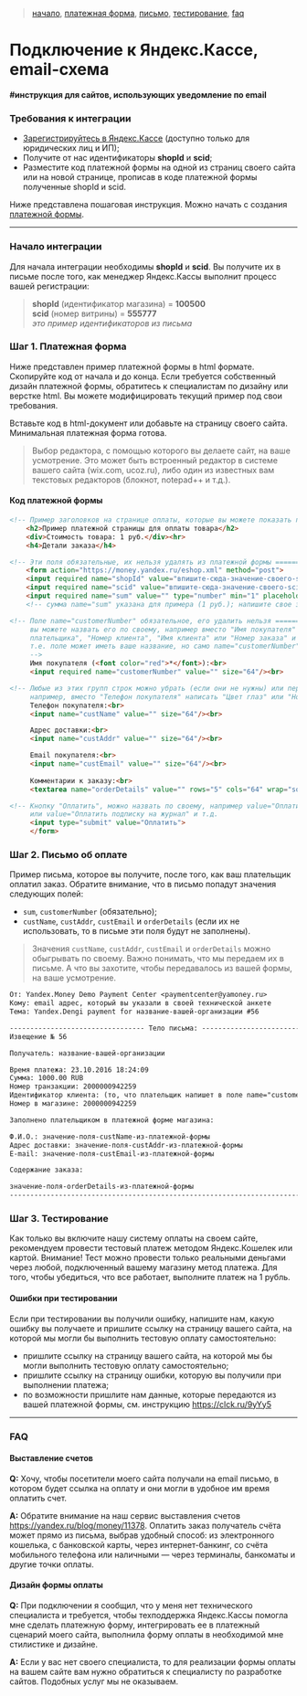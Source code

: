 > [начало](#Начало-интеграции), [платежная форма](#Шаг-1-Платежная-форма), [письмо](#Шаг-2-Письмо-об-оплате), [тестирование](#Шаг-3-Тестирование), [faq](#faq)

Подключение к Яндекс.Кассе, email-схема
=======================================

**#инструкция для сайтов, использующих уведомление по email**

[текстовые редакторы]: https://clck.ru/ADXZF

### Требования к интеграции
* [Зарегистрируйтесь в Яндекс.Кассе](https://money.yandex.ru/joinups/) (доступно только для юридических лиц и ИП);
* Получите от нас идентификаторы **shopId** и **scid**;
* Разместите код платежной формы на одной из страниц своего сайта или на новой странице, прописав в коде платежной формы полученные shopId и scid.

Ниже представлена пошаговая инструкция. Можно начать с создания [платежной формы](/010%20интеграция%20email.md#Шаг-1-Платежная-форма).

---

### Начало интеграции

Для начала интеграции необходимы **shopId** и **scid**. Вы получите их в письме после того, как менеджер Яндекс.Кассы выполнит процесс вашей регистрации:
> **shopId** (идентификатор магазина) = **100500**  
> **scid** (номер витрины) = **555777**  
> _это пример идентификаторов из письма_

### Шаг 1. Платежная форма

Ниже представлен пример платежной формы в html формате. Скопируйте код от начала и до конца. Если требуется собственный дизайн платежной формы, обратитесь к специалистам по дизайну или верстке html. Вы можете модифицировать текущий пример под свои требования.

Вставьте код в html-документ или добавьте на страницу своего сайта. Минимальная платежная форма готова.

> Выбор редактора, с помощью которого вы делаете сайт, на ваше усмотрение. Это может быть встроенный редактор в системе вашего сайта (wix.com, ucoz.ru), либо один из известных вам текстовых редакторов (блокнот, notepad++ и т.д.).

#### Код платежной формы
```html
<!-- Пример заголовков на странице оплаты, которые вы можете показать пользователю ======= -->
    <h2>Пример платежной страницы для оплаты товара</h2>
    <div>Стоимость товара: 1 руб.</div><hr>
    <h4>Детали заказа</h4>

<!-- Эти поля обязательные, их нельзя удалять из платежной формы ========================= -->
    <form action="https://money.yandex.ru/eshop.xml" method="post">
    <input required name="shopId" value="впишите-сюда-значение-своего-shopId" type="hidden"/>
    <input required name="scid" value="впишите-сюда-значение-своего-scid" type="hidden"/>
    <input required name="sum" value="" type="number" min="1" placeholder="Укажите сумму платежа">
    <!-- сумма name="sum" указана для примера (1 руб.); напишите свое значение             -->

<!-- Поле name="customerNumber" обязательное, его удалить нельзя =============================
     вы можете назвать его по своему, например вместо "Имя покупателя" написать "Идентификатор
     плательщика", "Номер клиента", "Имя клиента" или "Номер заказа" и т.д.;
     т.е. поле может иметь ваше название, но само name="customerNumber" переименовывать нельзя
     -->
     Имя покупателя (<font color="red">*</font>):<br>
     <input required name="customerNumber" value="" size="64"/><br>

<!-- Любые из этих групп строк можно убрать (если они не нужны) или переименовать ============
     например, вместо "Телефон покупателя" написать "Цвет глаз" или "Номер автомобиля"     -->
     Телефон покупателя:<br>	
     <input name="custName" value="" size="64"/><br>

     Адрес доставки:<br>	
     <input name="custAddr" value="" size="64"/><br>

     Email покупателя:<br>	
     <input name="custEmail" value="" size="64"/><br>
	
     Комментарии к заказу:<br>	
     <textarea name="orderDetails" value="" rows="5" cols="64" wrap="soft"></textarea><br>	

<!-- Кнопку "Оплатить", можно назвать по своему, например value="Оплатить за курсы вождения"
     или value="Оплатить подписку на журнал" и т.д.                                        -->
     <input type="submit" value="Оплатить">	
     </form>
```

### Шаг 2. Письмо об оплате

Пример письма, которое вы получите, после того, как ваш плательщик оплатил заказ. Обратите внимание, что в письмо попадут значения следующих полей:

* `sum`, `customerNumber` (обязательно);
* `custName`, `custAddr`, `custEmail` и `orderDetails` (если их не использовать, то в письме эти поля будут не заполнены).

> Значения `custName`, `custAddr`, `custEmail` и `orderDetails` можно обыгрывать по своему. Важно понимать, что мы передаем их в письме. А что вы захотите, чтобы передавалось из вашей формы, на ваше усмотрение.

```txt
От: Yandex.Money Demo Payment Center <paymentcenter@yamoney.ru>
Кому: email адрес, который вы указали в своей технической анкете
Тема: Yandex.Dengi payment for название-вашей-организации #56

--------------------------------- Тело письма: ---------------------------------
Извещение № 56

Получатель: название-вашей-организации

Время платежа: 23.10.2016 18:24:09
Сумма: 1000.00 RUB
Номер транзакции: 2000000942259
Идентификатор клиента: (то, что плательщик напишет в поле name="customerNumber")
Номер в магазине: 2000000942259

Заполнено плательщиком в платежной форме магазина:

Ф.И.О.: значение-поля-custName-из-платежной-формы
Адрес доставки: значение-поля-custAddr-из-платежной-формы
E-mail: значение-поля-custEmail-из-платежной-формы

Содержание заказа:

значение-поля-orderDetails-из-платежной-формы
-------------------------------------------------------------------------------
```

### Шаг 3. Тестирование

Как только вы включите нашу систему оплаты на своем сайте, рекомендуем провести тестовый платеж методом Яндекс.Кошелек или картой. Внимание! Тест можно провести только реальными деньгами через любой, подключенный вашему магазину метод платежа. Для того, чтобы убедиться, что все работает, выполните платеж на 1 рубль. 

#### Ошибки при тестировании 

Если при тестировании вы получили ошибку, напишите нам, какую ошибку вы получаете и пришлите ссылку на страницу вашего сайта, на которой мы могли бы выполнить тестовую оплату самостоятельно: 

* пришлите ссылку на страницу вашего сайта, на которой мы бы могли выполнить тестовую оплату самостоятельно; 
* пришлите ссылку на страницу ошибки, которую вы получили при выполнении платежа; 
* по возможности пришлите нам данные, которые передаются из вашей платежной формы, см. инструкцию https://clck.ru/9yYy5 

---

### FAQ

#### Выставление счетов

**Q:** Хочу, чтобы посетители моего сайта получали на email письмо, в котором будет ссылка на оплату и они могли в удобное им время оплатить счет.

**A:** Обратите внимание на наш сервис выставления счетов https://yandex.ru/blog/money/11378. Оплатить заказ получатель счёта может прямо из письма, выбрав удобный способ: из электронного кошелька, с банковской карты, через интернет-банкинг, со счёта мобильного телефона или наличными — через терминалы, банкоматы и другие точки оплаты.

#### Дизайн формы оплаты

**Q:** При подключении я сообщил, что у меня нет технического специалиста и требуется, чтобы техподдержка Яндекс.Кассы помогла мне сделать платежную форму, интегрировать ее в платежный сценарий моего сайта, выполнила форму оплаты в необходимой мне стилистике и дизайне.

**A:** Если у вас нет своего специалиста, то для реализации формы оплаты на вашем сайте вам нужно обратиться к специалисту по разработке сайтов. Подобных услуг мы не оказываем.
